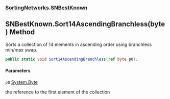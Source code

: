 ### [SortingNetworks](SortingNetworks.md 'SortingNetworks').[SNBestKnown](SortingNetworks.SNBestKnown.md 'SortingNetworks.SNBestKnown')

## SNBestKnown.Sort14AscendingBranchless(byte) Method

Sorts a collection of 14 elements in ascending order using branchless min/max swap.

```csharp
public static void Sort14AscendingBranchless(ref byte p0);
```
#### Parameters

<a name='SortingNetworks.SNBestKnown.Sort14AscendingBranchless(byte).p0'></a>

`p0` [System.Byte](https://docs.microsoft.com/en-us/dotnet/api/System.Byte 'System.Byte')

the reference to the first element of the collection